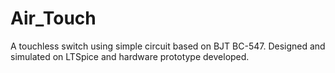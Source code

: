 # Air_Touch
A touchless switch using simple circuit based on BJT BC-547. Designed and simulated on LTSpice and hardware prototype developed.
